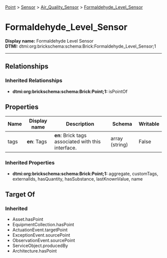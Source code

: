 [Point](../../Point.md) > [Sensor](../Sensor.md) > [Air_Quality_Sensor](Air_Quality_Sensor.md) > [Formaldehyde_Level_Sensor](#)
# Formaldehyde_Level_Sensor

**Display name:** Formaldehyde Level Sensor<br />
**DTMI:** dtmi:org:brickschema:schema:Brick:Formaldehyde_Level_Sensor;1

---
## Relationships
### Inherited Relationships
* **dtmi:org:brickschema:schema:Brick:Point;1:** isPointOf
## Properties
|Name|Display name|Description|Schema|Writable|
|-|-|-|-|-|
|tags|**en**: Tags|**en**: Brick tags associated with this interface.|array (string)|False|
### Inherited Properties
* **dtmi:org:brickschema:schema:Brick:Point;1:** aggregate, customTags, externalIds, hasQuantity, hasSubstance, lastKnownValue, name
## Target Of
### Inherited
* Asset.hasPoint
* EquipmentCollection.hasPoint
* ActuationEvent.targetPoint
* ExceptionEvent.sourcePoint
* ObservationEvent.sourcePoint
* ServiceObject.producedBy
* Architecture.hasPoint

